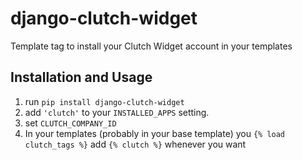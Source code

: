 django-clutch-widget
====================

Template tag to install your Clutch Widget account in your templates

## Installation and Usage

1. run `pip install django-clutch-widget`
2. add `'clutch'` to your `INSTALLED_APPS` setting.
3. set `CLUTCH_COMPANY_ID` 
4. In your templates (probably in your base template) you `{% load
   clutch_tags %}` add `{% clutch %}` whenever you want
